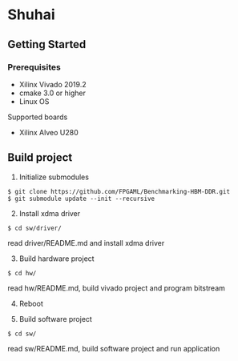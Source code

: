 # Shuhai

## Getting Started

### Prerequisites
- Xilinx Vivado 2019.2
- cmake 3.0 or higher
- Linux OS

Supported boards 
- Xilinx Alveo U280

## Build project

1. Initialize submodules
```
$ git clone https://github.com/FPGAML/Benchmarking-HBM-DDR.git
$ git submodule update --init --recursive
```

2. Install xdma driver
```
$ cd sw/driver/

```
read driver/README.md and install xdma driver 

3. Build hardware project
```
$ cd hw/
```

read hw/README.md, build vivado project and program bitstream

4. Reboot

5. Build software project
```
$ cd sw/
```
read sw/README.md, build software project and run application
